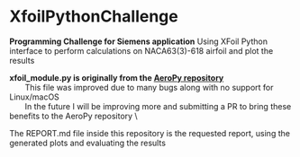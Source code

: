 # XfoilPythonChallenge

**Programming Challenge for Siemens application** 
Using XFoil Python interface to perform calculations on NACA63(3)-618 airfoil and plot the results

__xfoil_module.py is originally from the [AeroPy repository](https://github.com/leal26/AeroPy)__\
&nbsp;&nbsp;&nbsp;&nbsp;&nbsp;&nbsp; This file was improved due to many bugs along with no support for Linux/macOS \
&nbsp;&nbsp;&nbsp;&nbsp;&nbsp;&nbsp; In the future I will be improving more and submitting a PR to bring these benefits to the AeroPy repository \

The REPORT.md file inside this repository is the requested report, using the generated plots and evaluating the results
